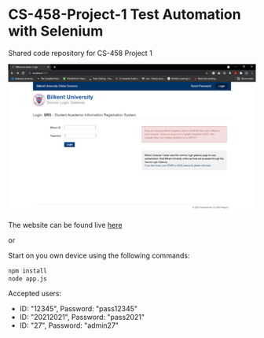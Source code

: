 # CS-458-Project-1 Test Automation with Selenium
Shared code repository for CS-458 Project 1

![Login page screenshot](website_screenshot.png)

The website can be found live [here](https://srs-login-page.herokuapp.com/)

or

Start on you own device using the following commands:
```
npm install
node app.js
```


Accepted users:

- ID: "12345", Password: "pass12345"
- ID: "20212021", Password: "pass2021"
- ID: "27", Password: "admin27"
